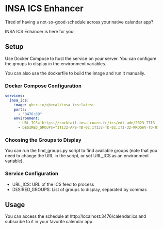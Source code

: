 # INSA ICS Enhancer

Tired of having a not-so-good-schedule across your native calendar app?

INSA ICS Enhancer is here for you!

## Setup

Use Docker Compose to host the service on your server. You can configure the groups to display in the environment variables.

You can also use the dockerfile to build the image and run it manually.

### Docker Compose Configuration

```yml
services:
  insa_ics:
    image: ghcr.io/qberal/insa_ics:latest
    ports:
      - "3476:80"
    environment:
      - URL_ICS='https://cocktail.insa-rouen.fr/ics/edt-ade/2023-ITI3'
      - DESIRED_GROUPS="ITI32-APS-TD-02,ITI32-TD-02,ITI-32-PROGAV-TD-01,ITI32-TP2-1,ITI32-SPANISH-RN-TD-01,ITI32-ENG-PG-TD-04"
```
### Choosing the Groups to Display
You can run the find_groups.py script to find available groups (note that you need to change the URL in the script, or set URL_ICS as an environment variable).

### Service Configuration
- URL_ICS: URL of the ICS feed to process
- DESIRED_GROUPS: List of groups to display, separated by commas

## Usage
You can access the schedule at http://localhost:3476/calendar.ics and subscribe to it in your favorite calendar app.